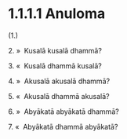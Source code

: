

# 1.1.1.1 Anuloma





(1.)

2\. »  Kusalā kusalā dhammā?

3\. «  Kusalā dhammā kusalā?

4\. »  Akusalā akusalā dhammā?

5\. «  Akusalā dhammā akusalā?

6\. »  Abyākatā abyākatā dhammā?

7\. «  Abyākatā dhammā abyākatā?



